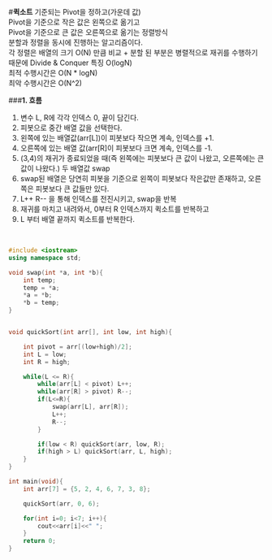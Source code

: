 #**퀵소트**
기준되는 Pivot을 정하고(가운데 값)</br>
Pivot을 기준으로 작은 값은 왼쪽으로 옮기고</br>
Pivot을 기준으로 큰 값은 오른쪽으로 옮기는 정렬방식</br>
분할과 정렬을 동시에 진행하는 알고리즘이다.</br>
각 정렬은 배열의 크기 O(N) 만큼 비교 + 분할 된 부분은 병렬적으로 재귀를 수행하기 때문에 Divide & Conquer 특징 O(logN)</br>
최적 수행시간은 O(N * logN)</br>
최악 수행시간은 O(N^2)</br>

###**1. 흐름**

1. 변수 L, R에 각각 인덱스 0, 끝이 담긴다.
2. 피봇으로 중간 배열 값을 선택한다.
3. 왼쪽에 있는 배열값(arr[L])이 피봇보다 작으면 계속, 인덱스를 +1.
4. 오른쪽에 있는 배열 값(arr[R]이 피봇보다 크면 계속, 인덱스를 -1.
5. (3,4)의 재귀가 종료되었을 때(즉 왼쪽에는 피봇보다 큰 값이 나왔고, 오른쪽에는 큰 값이 나왔다.) 두 배열값 swap
6. swap된 배열은 당연히 피봇을 기준으로 왼쪽이 피봇보다 작은값만 존재하고, 오른쪽은 피봇보다 큰 값들만 있다.
7. L++ R-- 을 통해 인덱스를 전진시키고, swap을 반복
8. 재귀를 마치고 내려와서, 0부터 R 인덱스까지 퀵소트를 반복하고
9. L 부터 배열 끝까지 퀵소트를 반복한다.

</br>

```c++
#include <iostream>
using namespace std;

void swap(int *a, int *b){
    int temp;
    temp = *a;
    *a = *b;
    *b = temp;
}


void quickSort(int arr[], int low, int high){

    int pivot = arr[(low+high)/2];
    int L = low;
    int R = high;

    while(L <= R){
        while(arr[L] < pivot) L++;
        while(arr[R] > pivot) R--;
        if(L<=R){
            swap(arr[L], arr[R]);
            L++;
            R--;
        }

        if(low < R) quickSort(arr, low, R);
        if(high > L) quickSort(arr, L, high);
    }
}

int main(void){
    int arr[7] = {5, 2, 4, 6, 7, 3, 8};

    quickSort(arr, 0, 6);

    for(int i=0; i<7; i++){
        cout<<arr[i]<<" ";
    }
    return 0;
}
```
